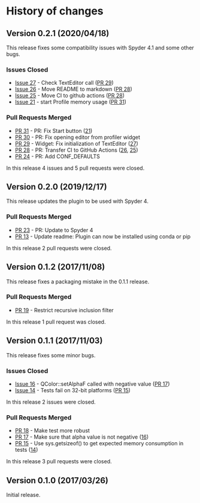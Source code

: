 # History of changes

## Version 0.2.1 (2020/04/18)

This release fixes some compatibility issues with Spyder 4.1 and some other bugs.

### Issues Closed

* [Issue 27](https://github.com/spyder-ide/spyder-memory-profiler/issues/27) - Check TextEditor call ([PR 29](https://github.com/spyder-ide/spyder-memory-profiler/pull/29))
* [Issue 26](https://github.com/spyder-ide/spyder-memory-profiler/issues/26) - Move README to markdown ([PR 28](https://github.com/spyder-ide/spyder-memory-profiler/pull/28))
* [Issue 25](https://github.com/spyder-ide/spyder-memory-profiler/issues/25) - Move CI to github actions ([PR 28](https://github.com/spyder-ide/spyder-memory-profiler/pull/28))
* [Issue 21](https://github.com/spyder-ide/spyder-memory-profiler/issues/21) - start Profile memory usage ([PR 31](https://github.com/spyder-ide/spyder-memory-profiler/pull/31))

### Pull Requests Merged

* [PR 31](https://github.com/spyder-ide/spyder-memory-profiler/pull/31) - PR: Fix Start button ([21](https://github.com/spyder-ide/spyder-memory-profiler/issues/21))
* [PR 30](https://github.com/spyder-ide/spyder-memory-profiler/pull/30) - PR: Fix opening editor from profiler widget
* [PR 29](https://github.com/spyder-ide/spyder-memory-profiler/pull/29) - Widget: Fix initialization of TextEditor ([27](https://github.com/spyder-ide/spyder-memory-profiler/issues/27))
* [PR 28](https://github.com/spyder-ide/spyder-memory-profiler/pull/28) - PR: Transfer CI to GitHub Actions ([26](https://github.com/spyder-ide/spyder-memory-profiler/issues/26), [25](https://github.com/spyder-ide/spyder-memory-profiler/issues/25))
* [PR 24](https://github.com/spyder-ide/spyder-memory-profiler/pull/24) -  PR: Add CONF_DEFAULTS

In this release 4 issues and 5 pull requests were closed.


## Version 0.2.0 (2019/12/17)

This release updates the plugin to be used with Spyder 4.

### Pull Requests Merged

* [PR 23](https://github.com/spyder-ide/spyder-memory-profiler/pull/23) - PR: Update to Spyder 4
* [PR 13](https://github.com/spyder-ide/spyder-memory-profiler/pull/13) - Update readme: Plugin can now be installed using conda or pip

In this release 2 pull requests were closed.

## Version 0.1.2 (2017/11/08)

This release fixes a packaging mistake in the 0.1.1 release.

### Pull Requests Merged

* [PR 19](https://github.com/spyder-ide/spyder-memory-profiler/pull/19) - Restrict recursive inclusion filter

In this release 1 pull request was closed.

## Version 0.1.1 (2017/11/03)

This release fixes some minor bugs.

### Issues Closed

* [Issue 16](https://github.com/spyder-ide/spyder-memory-profiler/issues/16) - QColor::setAlphaF called with negative value ([PR 17](https://github.com/spyder-ide/spyder-memory-profiler/pull/17))
* [Issue 14](https://github.com/spyder-ide/spyder-memory-profiler/issues/14) - Tests fail on 32-bit platforms ([PR 15](https://github.com/spyder-ide/spyder-memory-profiler/pull/15))

In this release 2 issues were closed.

### Pull Requests Merged

* [PR 18](https://github.com/spyder-ide/spyder-memory-profiler/pull/18) - Make test more robust
* [PR 17](https://github.com/spyder-ide/spyder-memory-profiler/pull/17) - Make sure that alpha value is not negative ([16](https://github.com/spyder-ide/spyder-memory-profiler/issues/16))
* [PR 15](https://github.com/spyder-ide/spyder-memory-profiler/pull/15) - Use sys.getsizeof() to get expected memory consumption in tests ([14](https://github.com/spyder-ide/spyder-memory-profiler/issues/14))

In this release 3 pull requests were closed.

## Version 0.1.0 (2017/03/26)

Initial release.
